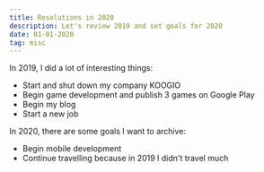```yaml
---
title: Resolutions in 2020
description: Let's review 2019 and set goals for 2020
date: 01-01-2020
tag: misc
---
```

In 2019, I did a lot of interesting things:

* Start and shut down my company KOOGIO
* Begin game development and publish 3 games on Google Play
* Begin my blog
* Start a new job

In 2020, there are some goals I want to archive:

* Begin mobile development
* Continue travelling because in 2019 I didn't travel much
